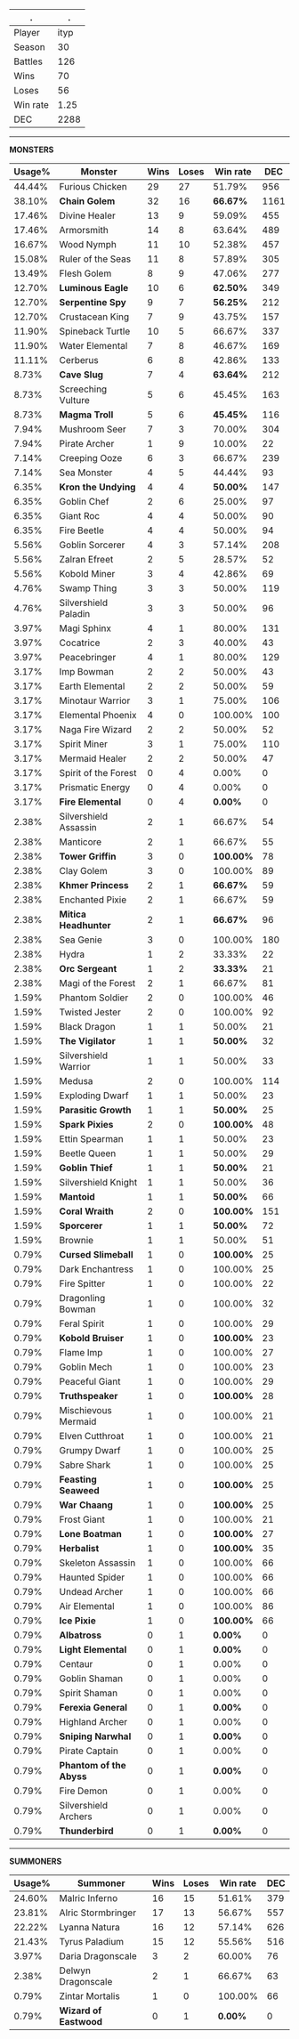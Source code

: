 .|.
|-|-
Player|ityp
Season|30
Battles|126
Wins|70
Loses|56
Win rate|1.25
DEC|2288

---
**MONSTERS**

Usage%|Monster|Wins|Loses|Win rate|DEC|
-|-|-|-|-|-|
44.44%|Furious Chicken|29|27|51.79%|956|
38.10%|**Chain Golem**|32|16|**66.67%**|1161|
17.46%|Divine Healer|13|9|59.09%|455|
17.46%|Armorsmith|14|8|63.64%|489|
16.67%|Wood Nymph|11|10|52.38%|457|
15.08%|Ruler of the Seas|11|8|57.89%|305|
13.49%|Flesh Golem|8|9|47.06%|277|
12.70%|**Luminous Eagle**|10|6|**62.50%**|349|
12.70%|**Serpentine Spy**|9|7|**56.25%**|212|
12.70%|Crustacean King|7|9|43.75%|157|
11.90%|Spineback Turtle|10|5|66.67%|337|
11.90%|Water Elemental|7|8|46.67%|169|
11.11%|Cerberus|6|8|42.86%|133|
8.73%|**Cave Slug**|7|4|**63.64%**|212|
8.73%|Screeching Vulture|5|6|45.45%|163|
8.73%|**Magma Troll**|5|6|**45.45%**|116|
7.94%|Mushroom Seer|7|3|70.00%|304|
7.94%|Pirate Archer|1|9|10.00%|22|
7.14%|Creeping Ooze|6|3|66.67%|239|
7.14%|Sea Monster|4|5|44.44%|93|
6.35%|**Kron the Undying**|4|4|**50.00%**|147|
6.35%|Goblin Chef|2|6|25.00%|97|
6.35%|Giant Roc|4|4|50.00%|90|
6.35%|Fire Beetle|4|4|50.00%|94|
5.56%|Goblin Sorcerer|4|3|57.14%|208|
5.56%|Zalran Efreet|2|5|28.57%|52|
5.56%|Kobold Miner|3|4|42.86%|69|
4.76%|Swamp Thing|3|3|50.00%|119|
4.76%|Silvershield Paladin|3|3|50.00%|96|
3.97%|Magi Sphinx|4|1|80.00%|131|
3.97%|Cocatrice|2|3|40.00%|43|
3.97%|Peacebringer|4|1|80.00%|129|
3.17%|Imp Bowman|2|2|50.00%|43|
3.17%|Earth Elemental|2|2|50.00%|59|
3.17%|Minotaur Warrior|3|1|75.00%|106|
3.17%|Elemental Phoenix|4|0|100.00%|100|
3.17%|Naga Fire Wizard|2|2|50.00%|52|
3.17%|Spirit Miner|3|1|75.00%|110|
3.17%|Mermaid Healer|2|2|50.00%|47|
3.17%|Spirit of the Forest|0|4|0.00%|0|
3.17%|Prismatic Energy|0|4|0.00%|0|
3.17%|**Fire Elemental**|0|4|**0.00%**|0|
2.38%|Silvershield Assassin|2|1|66.67%|54|
2.38%|Manticore|2|1|66.67%|55|
2.38%|**Tower Griffin**|3|0|**100.00%**|78|
2.38%|Clay Golem|3|0|100.00%|89|
2.38%|**Khmer Princess**|2|1|**66.67%**|59|
2.38%|Enchanted Pixie|2|1|66.67%|59|
2.38%|**Mitica Headhunter**|2|1|**66.67%**|96|
2.38%|Sea Genie|3|0|100.00%|180|
2.38%|Hydra|1|2|33.33%|22|
2.38%|**Orc Sergeant**|1|2|**33.33%**|21|
2.38%|Magi of the Forest|2|1|66.67%|81|
1.59%|Phantom Soldier|2|0|100.00%|46|
1.59%|Twisted Jester|2|0|100.00%|92|
1.59%|Black Dragon|1|1|50.00%|21|
1.59%|**The Vigilator**|1|1|**50.00%**|32|
1.59%|Silvershield Warrior|1|1|50.00%|33|
1.59%|Medusa|2|0|100.00%|114|
1.59%|Exploding Dwarf|1|1|50.00%|23|
1.59%|**Parasitic Growth**|1|1|**50.00%**|25|
1.59%|**Spark Pixies**|2|0|**100.00%**|48|
1.59%|Ettin Spearman|1|1|50.00%|23|
1.59%|Beetle Queen|1|1|50.00%|29|
1.59%|**Goblin Thief**|1|1|**50.00%**|21|
1.59%|Silvershield Knight|1|1|50.00%|36|
1.59%|**Mantoid**|1|1|**50.00%**|66|
1.59%|**Coral Wraith**|2|0|**100.00%**|151|
1.59%|**Sporcerer**|1|1|**50.00%**|72|
1.59%|Brownie|1|1|50.00%|51|
0.79%|**Cursed Slimeball**|1|0|**100.00%**|25|
0.79%|Dark Enchantress|1|0|100.00%|25|
0.79%|Fire Spitter|1|0|100.00%|22|
0.79%|Dragonling Bowman|1|0|100.00%|32|
0.79%|Feral Spirit|1|0|100.00%|29|
0.79%|**Kobold Bruiser**|1|0|**100.00%**|23|
0.79%|Flame Imp|1|0|100.00%|27|
0.79%|Goblin Mech|1|0|100.00%|23|
0.79%|Peaceful Giant|1|0|100.00%|29|
0.79%|**Truthspeaker**|1|0|**100.00%**|28|
0.79%|Mischievous Mermaid|1|0|100.00%|21|
0.79%|Elven Cutthroat|1|0|100.00%|21|
0.79%|Grumpy Dwarf|1|0|100.00%|25|
0.79%|Sabre Shark|1|0|100.00%|25|
0.79%|**Feasting Seaweed**|1|0|**100.00%**|25|
0.79%|**War Chaang**|1|0|**100.00%**|25|
0.79%|Frost Giant|1|0|100.00%|21|
0.79%|**Lone Boatman**|1|0|**100.00%**|27|
0.79%|**Herbalist**|1|0|**100.00%**|35|
0.79%|Skeleton Assassin|1|0|100.00%|66|
0.79%|Haunted Spider|1|0|100.00%|66|
0.79%|Undead Archer|1|0|100.00%|66|
0.79%|Air Elemental|1|0|100.00%|86|
0.79%|**Ice Pixie**|1|0|**100.00%**|66|
0.79%|**Albatross**|0|1|**0.00%**|0|
0.79%|**Light Elemental**|0|1|**0.00%**|0|
0.79%|Centaur|0|1|0.00%|0|
0.79%|Goblin Shaman|0|1|0.00%|0|
0.79%|Spirit Shaman|0|1|0.00%|0|
0.79%|**Ferexia General**|0|1|**0.00%**|0|
0.79%|Highland Archer|0|1|0.00%|0|
0.79%|**Sniping Narwhal**|0|1|**0.00%**|0|
0.79%|Pirate Captain|0|1|0.00%|0|
0.79%|**Phantom of the Abyss**|0|1|**0.00%**|0|
0.79%|Fire Demon|0|1|0.00%|0|
0.79%|Silvershield Archers|0|1|0.00%|0|
0.79%|**Thunderbird**|0|1|**0.00%**|0|

---
**SUMMONERS**

Usage%|Summoner|Wins|Loses|Win rate|DEC|
-|-|-|-|-|-|
24.60%|Malric Inferno|16|15|51.61%|379|
23.81%|Alric Stormbringer|17|13|56.67%|557|
22.22%|Lyanna Natura|16|12|57.14%|626|
21.43%|Tyrus Paladium|15|12|55.56%|516|
3.97%|Daria Dragonscale|3|2|60.00%|76|
2.38%|Delwyn Dragonscale|2|1|66.67%|63|
0.79%|Zintar Mortalis|1|0|100.00%|66|
0.79%|**Wizard of Eastwood**|0|1|**0.00%**|0|
